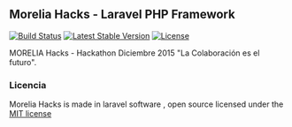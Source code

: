## Morelia Hacks - Laravel PHP Framework

[![Build Status](https://travis-ci.org/laravel/framework.svg)](https://travis-ci.org/laravel/framework)
[![Latest Stable Version](https://poser.pugx.org/laravel/framework/v/stable.svg)](https://packagist.org/packages/laravel/framework)
[![License](https://poser.pugx.org/laravel/framework/license.svg)](https://packagist.org/packages/laravel/framework)

MORELIA Hacks - Hackathon Diciembre 2015 "La Colaboración es el futuro".


### Licencia

Morelia Hacks is made ​​in laravel software , open source licensed under the [MIT license](http://opensource.org/licenses/MIT)
